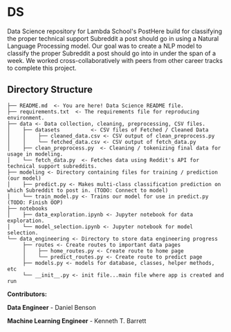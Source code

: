 # DS
Data Science repository for Lambda School's PostHere build for classifying the proper technical support Subreddit a post should go in using a Natural Language Processing model. Our goal was to create a NLP model to classify the proper Subreddit a post should go into in under the span of a week. We worked cross-collaboratively with peers from other career tracks to complete this project.

## Directory Structure
```
├── README.md  <- You are here! Data Science README file.
├── requirements.txt  <- The requirements file for reproducing environment.
├── data <- Data collection, cleaning, preprocessing, CSV files.
│    ├── datasets          <- CSV files of Fetched / Cleaned Data
│    │    ├── cleaned_data.csv <- CSV output of clean_preprocess.py
│    │    └── fetched_data.csv <- CSV output of fetch_data.py
│    ├── clean_preprocess.py  <- Cleaning / tokenizing final data for usage in modeling.
│    └── fetch_data.py  <- Fetches data using Reddit's API for technical support subreddits.
├── modeling <- Directory containing files for training / prediction (our model)
│    ├── predict.py <- Makes multi-class classification prediction on which Subreddit to post in. (TODO: Connect to model)
│    └── train_model.py <- Trains our model for use in predict.py  (TODO: Finish OOP)
├── notebooks
│    ├── data_exploration.ipynb <- Jupyter notebook for data exploration.
│    └── model_selection.ipynb <- Jupyter notebook for model selection.
└── data_engineering <- Directory to store data engineering progress
     ├── routes <- Create routes to important data pages
     │    ├── home_routes.py <- Create route to home page
     │    └── predict_routes.py <- Create route to predict page
     ├── models.py <- models for database, classes, helper methods, etc
     └── __init__.py <- init file...main file where app is created and run
```

**Contributors:**

**Data Engineer** - Daniel Benson

**Machine Learning Engineer** - Kenneth T. Barrett
